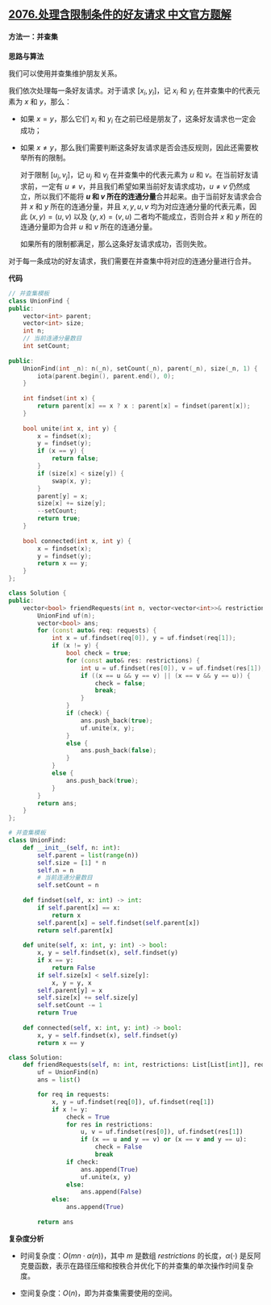 ## [2076.处理含限制条件的好友请求 中文官方题解](https://leetcode.cn/problems/process-restricted-friend-requests/solutions/100000/chu-li-han-xian-zhi-tiao-jian-de-hao-you-jj2q)
#### 方法一：并查集

**思路与算法**

我们可以使用并查集维护朋友关系。

我们依次处理每一条好友请求。对于请求 $[x_i, y_i]$，记 $x_i$ 和 $y_i$ 在并查集中的代表元素为 $x$ 和 $y$，那么：

- 如果 $x = y$，那么它们 $x_i$ 和 $y_i$ 在之前已经是朋友了，这条好友请求也一定会成功；

- 如果 $x \neq y$，那么我们需要判断这条好友请求是否会违反规则，因此还需要枚举所有的限制。

    对于限制 $[u_j, v_j]$，记 $u_j$ 和 $v_j$ 在并查集中的代表元素为 $u$ 和 $v$。在当前好友请求前，一定有 $u \neq v$，并且我们希望如果当前好友请求成功，$u \neq v$ 仍然成立，所以我们不能将 **$u$ 和 $v$ 所在的连通分量**合并起来。由于当前好友请求会合并 $x$ 和 $y$ 所在的连通分量，并且 $x, y, u, v$ 均为对应连通分量的代表元素，因此 $(x, y) = (u, v)$ 以及 $(y, x) = (v, u)$ 二者均不能成立，否则合并 $x$ 和 $y$ 所在的连通分量即为合并 $u$ 和 $v$ 所在的连通分量。
    
    如果所有的限制都满足，那么这条好友请求成功，否则失败。

对于每一条成功的好友请求，我们需要在并查集中将对应的连通分量进行合并。

**代码**

```C++ [sol1-C++]
// 并查集模板
class UnionFind {
public:
    vector<int> parent;
    vector<int> size;
    int n;
    // 当前连通分量数目
    int setCount;
    
public:
    UnionFind(int _n): n(_n), setCount(_n), parent(_n), size(_n, 1) {
        iota(parent.begin(), parent.end(), 0);
    }
    
    int findset(int x) {
        return parent[x] == x ? x : parent[x] = findset(parent[x]);
    }
    
    bool unite(int x, int y) {
        x = findset(x);
        y = findset(y);
        if (x == y) {
            return false;
        }
        if (size[x] < size[y]) {
            swap(x, y);
        }
        parent[y] = x;
        size[x] += size[y];
        --setCount;
        return true;
    }
    
    bool connected(int x, int y) {
        x = findset(x);
        y = findset(y);
        return x == y;
    }
};

class Solution {
public:
    vector<bool> friendRequests(int n, vector<vector<int>>& restrictions, vector<vector<int>>& requests) {
        UnionFind uf(n);
        vector<bool> ans;
        for (const auto& req: requests) {
            int x = uf.findset(req[0]), y = uf.findset(req[1]);
            if (x != y) {
                bool check = true;
                for (const auto& res: restrictions) {
                    int u = uf.findset(res[0]), v = uf.findset(res[1]);
                    if ((x == u && y == v) || (x == v && y == u)) {
                        check = false;
                        break;
                    }
                }
                if (check) {
                    ans.push_back(true);
                    uf.unite(x, y);
                }
                else {
                    ans.push_back(false);
                }
            }
            else {
                ans.push_back(true);
            }
        }
        return ans;
    }
};
```

```Python [sol1-Python3]
# 并查集模板
class UnionFind:
    def __init__(self, n: int):
        self.parent = list(range(n))
        self.size = [1] * n
        self.n = n
        # 当前连通分量数目
        self.setCount = n
    
    def findset(self, x: int) -> int:
        if self.parent[x] == x:
            return x
        self.parent[x] = self.findset(self.parent[x])
        return self.parent[x]
    
    def unite(self, x: int, y: int) -> bool:
        x, y = self.findset(x), self.findset(y)
        if x == y:
            return False
        if self.size[x] < self.size[y]:
            x, y = y, x
        self.parent[y] = x
        self.size[x] += self.size[y]
        self.setCount -= 1
        return True
    
    def connected(self, x: int, y: int) -> bool:
        x, y = self.findset(x), self.findset(y)
        return x == y

class Solution:
    def friendRequests(self, n: int, restrictions: List[List[int]], requests: List[List[int]]) -> List[bool]:
        uf = UnionFind(n)
        ans = list()

        for req in requests:
            x, y = uf.findset(req[0]), uf.findset(req[1])
            if x != y:
                check = True
                for res in restrictions:
                    u, v = uf.findset(res[0]), uf.findset(res[1])
                    if (x == u and y == v) or (x == v and y == u):
                        check = False
                        break
                if check:
                    ans.append(True)
                    uf.unite(x, y)
                else:
                    ans.append(False)
            else:
                ans.append(True)
        
        return ans
```

**复杂度分析**

- 时间复杂度：$O(mn \cdot \alpha(n))$，其中 $m$ 是数组 $\textit{restrictions}$ 的长度，$\alpha(\cdot)$ 是反阿克曼函数，表示在路径压缩和按秩合并优化下的并查集的单次操作时间复杂度。

- 空间复杂度：$O(n)$，即为并查集需要使用的空间。